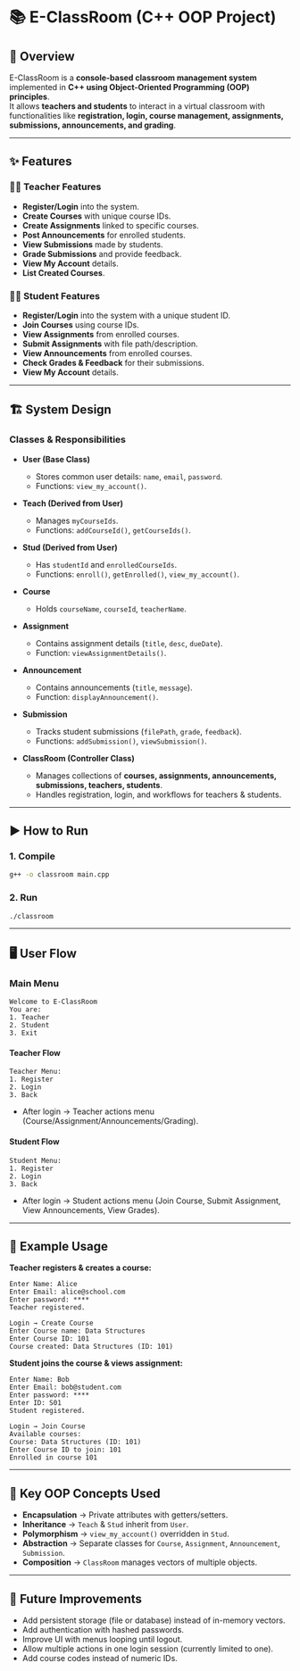 # 📚 E-ClassRoom (C++ OOP Project)

## 📖 Overview
E-ClassRoom is a **console-based classroom management system** implemented in **C++ using Object-Oriented Programming (OOP) principles**.  
It allows **teachers and students** to interact in a virtual classroom with functionalities like **registration, login, course management, assignments, submissions, announcements, and grading**.

---

## ✨ Features

### 👩‍🏫 Teacher Features
- **Register/Login** into the system.  
- **Create Courses** with unique course IDs.  
- **Create Assignments** linked to specific courses.  
- **Post Announcements** for enrolled students.  
- **View Submissions** made by students.  
- **Grade Submissions** and provide feedback.  
- **View My Account** details.  
- **List Created Courses**.  

### 👨‍🎓 Student Features
- **Register/Login** into the system with a unique student ID.  
- **Join Courses** using course IDs.  
- **View Assignments** from enrolled courses.  
- **Submit Assignments** with file path/description.  
- **View Announcements** from enrolled courses.  
- **Check Grades & Feedback** for their submissions.  
- **View My Account** details.  

---

## 🏗️ System Design

### Classes & Responsibilities
- **User (Base Class)**  
  - Stores common user details: `name`, `email`, `password`.  
  - Functions: `view_my_account()`.  

- **Teach (Derived from User)**  
  - Manages `myCourseIds`.  
  - Functions: `addCourseId()`, `getCourseIds()`.  

- **Stud (Derived from User)**  
  - Has `studentId` and `enrolledCourseIds`.  
  - Functions: `enroll()`, `getEnrolled()`, `view_my_account()`.  

- **Course**  
  - Holds `courseName`, `courseId`, `teacherName`.  

- **Assignment**  
  - Contains assignment details (`title`, `desc`, `dueDate`).  
  - Function: `viewAssignmentDetails()`.  

- **Announcement**  
  - Contains announcements (`title`, `message`).  
  - Function: `displayAnnouncement()`.  

- **Submission**  
  - Tracks student submissions (`filePath`, `grade`, `feedback`).  
  - Functions: `addSubmission()`, `viewSubmission()`.  

- **ClassRoom (Controller Class)**  
  - Manages collections of **courses, assignments, announcements, submissions, teachers, students**.  
  - Handles registration, login, and workflows for teachers & students.  

---

## ▶️ How to Run

### 1. Compile
```bash
g++ -o classroom main.cpp
```

### 2. Run
```bash
./classroom
```

---

## 🖥️ User Flow

### Main Menu
```
Welcome to E-ClassRoom
You are: 
1. Teacher 
2. Student 
3. Exit
```

#### Teacher Flow
```
Teacher Menu: 
1. Register 
2. Login 
3. Back
```
- After login → Teacher actions menu (Course/Assignment/Announcements/Grading).

#### Student Flow
```
Student Menu: 
1. Register 
2. Login 
3. Back
```
- After login → Student actions menu (Join Course, Submit Assignment, View Announcements, View Grades).

---

## 📌 Example Usage

**Teacher registers & creates a course:**
```
Enter Name: Alice
Enter Email: alice@school.com
Enter password: ****
Teacher registered.

Login → Create Course
Enter Course name: Data Structures
Enter Course ID: 101
Course created: Data Structures (ID: 101)
```

**Student joins the course & views assignment:**
```
Enter Name: Bob
Enter Email: bob@student.com
Enter password: ****
Enter ID: S01
Student registered.

Login → Join Course
Available courses:
Course: Data Structures (ID: 101)
Enter Course ID to join: 101
Enrolled in course 101
```

---

## 🔑 Key OOP Concepts Used
- **Encapsulation** → Private attributes with getters/setters.  
- **Inheritance** → `Teach` & `Stud` inherit from `User`.  
- **Polymorphism** → `view_my_account()` overridden in `Stud`.  
- **Abstraction** → Separate classes for `Course`, `Assignment`, `Announcement`, `Submission`.  
- **Composition** → `ClassRoom` manages vectors of multiple objects.  

---

## 🚀 Future Improvements
- Add persistent storage (file or database) instead of in-memory vectors.  
- Add authentication with hashed passwords.  
- Improve UI with menus looping until logout.  
- Allow multiple actions in one login session (currently limited to one).  
- Add course codes instead of numeric IDs.  
